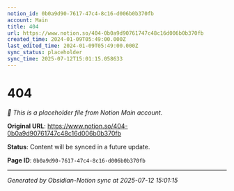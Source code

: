 ```yaml
---
notion_id: 0b0a9d90-7617-47c4-8c16-d006b0b370fb
account: Main
title: 404
url: https://www.notion.so/404-0b0a9d90761747c48c16d006b0b370fb
created_time: 2024-01-09T05:49:00.000Z
last_edited_time: 2024-01-09T05:49:00.000Z
sync_status: placeholder
sync_time: 2025-07-12T15:01:15.058633
---
```


# 404

*🔄 This is a placeholder file from Notion Main account.*

**Original URL**: https://www.notion.so/404-0b0a9d90761747c48c16d006b0b370fb

**Status**: Content will be synced in a future update.

**Page ID**: `0b0a9d90-7617-47c4-8c16-d006b0b370fb`

---

*Generated by Obsidian-Notion sync at 2025-07-12 15:01:15*
